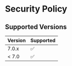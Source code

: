 # Security Policy

## Supported Versions


| Version | Supported          |
| ------- | ------------------ |
| 7.0.x   | :white_check_mark: |
| < 7.0   | :white_check_mark: |


